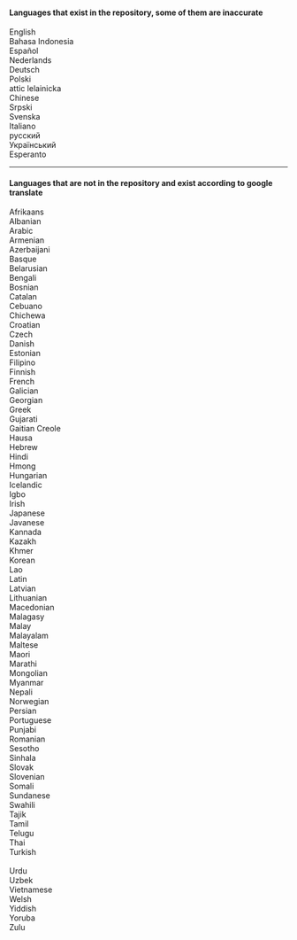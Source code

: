 #### Languages that exist in the repository, some of them are inaccurate 

English <br>
Bahasa Indonesia <br> 
Español  <br> 
Nederlands <br> 
Deutsch <br> 
Polski <br>
attic lelainicka <br> 
Chinese <br> 
Srpski <br>
Svenska <br> 
Italiano <br> 
русский <br> 
Український <br> 
Esperanto <br>

---

#### Languages that are not in the repository and exist according to google translate

Afrikaans <br>
Albanian <br>
Arabic <br>
Armenian <br> 
Azerbaijani <br> 
Basque <br> 
Belarusian <br> 
Bengali <br> 
Bosnian <br> 
Catalan <br> 
Cebuano <br> 
Chichewa <br> 
Croatian <br> 
Czech <br> 
Danish <br> 
Estonian <br> 
Filipino <br> 
Finnish <br> 
French <br> 
Galician <br> 
Georgian <br> 
Greek <br> 
Gujarati <br> 
Gaitian Creole <br> 
Hausa <br> 
Hebrew <br> 
Hindi <br> 
Hmong <br> 
Hungarian <br> 
Icelandic <br> 
Igbo <br> 
Irish <br> 
Japanese <br> 
Javanese <br> 
Kannada <br> 
Kazakh <br> 
Khmer <br> 
Korean <br> 
Lao <br> 
Latin <br> 
Latvian <br> 
Lithuanian <br> 
Macedonian <br> 
Malagasy <br> 
Malay <br> 
Malayalam <br> 
Maltese <br> 
Maori <br> 
Marathi <br> 
Mongolian <br> 
Myanmar <br> 
Nepali <br> 
Norwegian <br> 
Persian <br> 
Portuguese <br> 
Punjabi <br> 
Romanian <br> 
Sesotho <br> 
Sinhala <br> 
Slovak <br> 
Slovenian <br> 
Somali <br> 
Sundanese <br> 
Swahili <br> 
Tajik <br> 
Tamil <br> 
Telugu <br> 
Thai <br> 
Turkish <br>  
Urdu <br> 
Uzbek <br> 
Vietnamese <br> 
Welsh <br> 
Yiddish <br> 
Yoruba <br> 
Zulu

